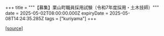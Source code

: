 +++
title = """【募集】栗山町職員採用試験（令和7年度採用・土木技師）"""
date = 2025-05-02T08:00:00.000Z
expiryDate = 2025-05-08T14:24:35.285Z
tags = ["kuriyama"]
+++


[[source]](https://www.town.kuriyama.hokkaido.jp/site/saiyou/28172.html)
